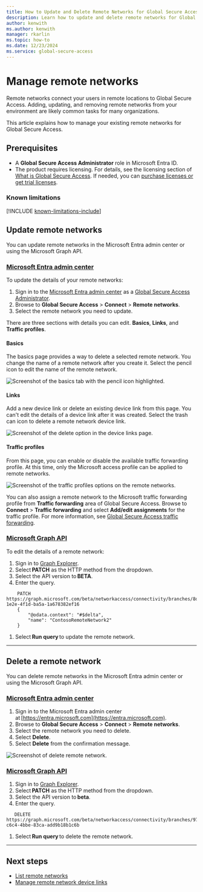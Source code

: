 ```yaml
---
title: How to Update and Delete Remote Networks for Global Secure Access
description: Learn how to update and delete remote networks for Global Secure Access.
author: kenwith
ms.author: kenwith
manager: rkarlin
ms.topic: how-to
ms.date: 12/23/2024
ms.service: global-secure-access
---
```

# Manage remote networks

Remote networks connect your users in remote locations to Global Secure Access. Adding, updating, and removing remote networks from your environment are likely common tasks for many organizations. 

This article explains how to manage your existing remote networks for Global Secure Access.

## Prerequisites

- A **Global Secure Access Administrator** role in Microsoft Entra ID.
- The product requires licensing. For details, see the licensing section of [What is Global Secure Access](overview-what-is-global-secure-access.md). If needed, you can [purchase licenses or get trial licenses](https://aka.ms/azureadlicense).

### Known limitations

[!INCLUDE [known-limitations-include](../includes/known-limitations-include.md)]

## Update remote networks

You can update remote networks in the Microsoft Entra admin center or using the Microsoft Graph API.

### [Microsoft Entra admin center](#tab/microsoft-entra-admin-center)

To update the details of your remote networks:

1. Sign in to the [Microsoft Entra admin center](https://entra.microsoft.com) as a [Global Secure Access Administrator](/azure/active-directory/roles/permissions-reference#global-secure-access-administrator).
1. Browse to **Global Secure Access** > **Connect** > **Remote networks**.
1. Select the remote network you need to update.

There are three sections with details you can edit. **Basics**, **Links**, and **Traffic profiles**.

#### Basics

The basics page provides a way to delete a selected remote network. You change the name of a remote network after you create it. Select the pencil icon to edit the name of the remote network.

![Screenshot of the basics tab with the pencil icon highlighted.](./media/how-to-manage-remote-networks/remote-network-basics.png)

#### Links

Add a new device link or delete an existing device link from this page. You can't edit the details of a device link after it was created. Select the trash can icon to delete a remote network device link.

![Screenshot of the delete option in the device links page.](./media/how-to-manage-remote-networks/delete-device-link.png)

#### Traffic profiles

From this page, you can enable or disable the available traffic forwarding profile. At this time, only the Microsoft access profile can be applied to remote networks.

![Screenshot of the traffic profiles options on the remote networks.](./media/how-to-manage-remote-networks/remote-network-traffic-profile.png)

You can also assign a remote network to the Microsoft traffic forwarding profile from **Traffic forwarding** area of Global Secure Access. Browse to **Connect** > **Traffic forwarding** and select **Add/edit assignments** for the traffic profile. For more information, see [Global Secure Access traffic forwarding](concept-traffic-forwarding.md).

### [Microsoft Graph API](#tab/microsoft-graph-api)

To edit the details of a remote network:

1. Sign in to [Graph Explorer](https://aka.ms/ge).
1. Select **PATCH** as the HTTP method from the dropdown.
1. Select the API version to **BETA**.
1. Enter the query.

```http
    PATCH https://graph.microsoft.com/beta/networkaccess/connectivity/branches/8d2b05c5-1e2e-4f1d-ba5a-1a678382ef16
    {
        "@odata.context": "#$delta",
        "name": "ContosoRemoteNetwork2"
    }
``` 

1. Select **Run query** to update the remote network.

---

## Delete a remote network

You can delete remote networks in the Microsoft Entra admin center or using the Microsoft Graph API.

### [Microsoft Entra admin center](#tab/microsoft-entra-admin-center)

1. Sign in to the Microsoft Entra admin center at [https://entra.microsoft.com](https://entra.microsoft.com).
1. Browse to **Global Secure Access** > **Connect** > **Remote networks**.
1. Select the remote network you need to delete.
1. Select **Delete**.
1. Select **Delete** from the confirmation message.

![Screenshot of delete remote network.](media/how-to-manage-remote-networks/delete-remote-network.png)

### [Microsoft Graph API](#tab/microsoft-graph-api)

1. Sign in to [Graph Explorer](https://aka.ms/ge).
1. Select **PATCH** as the HTTP method from the dropdown.
1. Select the API version to **beta**.
1. Enter the query.

 ```http
    DELETE https://graph.microsoft.com/beta/networkaccess/connectivity/branches/97e2a6ea-c6c4-4bbe-83ca-add9b18b1c6b 
```

1. Select **Run query** to delete the remote network.

---



## Next steps

- [List remote networks](how-to-list-remote-networks.md)
- [Manage remote network device links](how-to-manage-remote-network-device-links.md)
